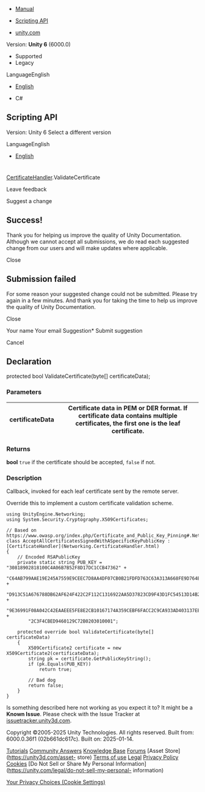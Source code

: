 [ ]()

  * [Manual](../Manual/index.html)
  * [Scripting API](../ScriptReference/index.html)

  * [unity.com](https://unity.com/)

Version: **Unity 6** (6000.0)

  * Supported
  * Legacy

LanguageEnglish

  * [English]()

  * C#

[ ](https://docs.unity3d.com)

## Scripting API

Version: Unity 6 Select a different version

LanguageEnglish

  * [English]()

#
[CertificateHandler](Networking.CertificateHandler.html).ValidateCertificate

Leave feedback

Suggest a change

## Success!

Thank you for helping us improve the quality of Unity Documentation. Although
we cannot accept all submissions, we do read each suggested change from our
users and will make updates where applicable.

Close

## Submission failed

For some reason your suggested change could not be submitted. Please <a>try
again</a> in a few minutes. And thank you for taking the time to help us
improve the quality of Unity Documentation.

Close

Your name Your email Suggestion* Submit suggestion

Cancel

[ ]()

## Declaration

protected bool ValidateCertificate(byte[] certificateData);

### Parameters

certificateData | Certificate data in PEM or DER format. If certificate data contains multiple certificates, the first one is the leaf certificate.  
---|---  
  
### Returns

**bool** `true` if the certificate should be accepted, `false` if not.

### Description

Callback, invoked for each leaf certificate sent by the remote server.

Override this to implement a custom certificate validation scheme.

    
    
    using UnityEngine.Networking;
    using System.Security.Cryptography.X509Certificates;  
      
    // Based on https://www.owasp.org/index.php/Certificate_and_Public_Key_Pinning#.Net
    class AcceptAllCertificatesSignedWithASpecificKeyPublicKey : [CertificateHandler](Networking.CertificateHandler.html)
    {
        // Encoded RSAPublicKey
        private static string PUB_KEY = "30818902818100C4A06B7B52F8D17DC1CCB47362" +
            "C64AB799AAE19E245A7559E9CEEC7D8AA4DF07CB0B21FDFD763C63A313A668FE9D764E" +
            "D913C51A676788DB62AF624F422C2F112C1316922AA5D37823CD9F43D1FC54513D14B2" +
            "9E36991F08A042C42EAAEEE5FE8E2CB10167174A359CEBF6FACC2C9CA933AD403137EE" +
            "2C3F4CBED9460129C72B0203010001";  
      
        protected override bool ValidateCertificate(byte[] certificateData)
        {
            X509Certificate2 certificate = new X509Certificate2(certificateData);
            string pk = certificate.GetPublicKeyString();
            if (pk.Equals(PUB_KEY))
                return true;  
      
            // Bad dog
            return false;
        }
    }
    

Is something described here not working as you expect it to? It might be a
**Known Issue**. Please check with the Issue Tracker at
[issuetracker.unity3d.com](https://issuetracker.unity3d.com).

Copyright ©2005-2025 Unity Technologies. All rights reserved. Built from:
6000.0.36f1 (02b661dc617c). Built on: 2025-01-14.

[Tutorials](https://unity3d.com/learn) [Community
Answers](https://answers.unity3d.com) [Knowledge
Base](https://support.unity3d.com/hc/en-us)
[Forums](https://forum.unity3d.com) [Asset Store](https://unity3d.com/asset-
store) [Terms of use](https://docs.unity3d.com/Manual/TermsOfUse.html)
[Legal](https://unity.com/legal) [Privacy
Policy](https://unity.com/legal/privacy-policy)
[Cookies](https://unity.com/legal/cookie-policy) [Do Not Sell or Share My
Personal Information](https://unity.com/legal/do-not-sell-my-personal-
information)

[Your Privacy Choices (Cookie Settings)](javascript:void\(0\);)

